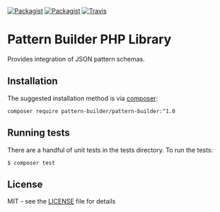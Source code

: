 [![Packagist](https://img.shields.io/packagist/v/pattern-builder/pattern-builder.svg?maxAge=2592000)]()
[![Packagist](https://img.shields.io/packagist/l/pattern-builder/pattern-builder.svg?maxAge=2592000)]()
[![Travis](https://img.shields.io/travis/PatternBuilder/pattern-builder-lib-php.svg?maxAge=2592000)](https://travis-ci.org/PatternBuilder/pattern-builder-lib-php)

# Pattern Builder PHP Library

Provides integration of JSON pattern schemas.

## Installation

The suggested installation method is via [composer](https://getcomposer.org/):

```
composer require pattern-builder/pattern-builder:^1.0
```

## Running tests

There are a handful of unit tests in the tests directory. To run the tests:

```
$ composer test
```

## License

MIT - see the [LICENSE](LICENSE) file for details
